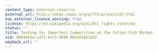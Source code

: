 ```yaml
---
content_type: external-resource
external_url: http://ideas.repec.org/p/fth/prinec/137.html
has_external_license_warning: true
license: https://en.wikipedia.org/wiki/All_rights_reserved
status: ''
title: Testing for Imperfect Competition at the Fulton Fish Market
uid: 9064e81a-cd73-4cc3-8836-98ed2dabcb32
wayback_url: ''
---
```

